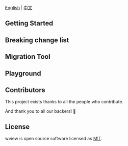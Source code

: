 [English](./README_US.md) | [中文](./README_CN.md)

## Getting Started

## Breaking change list

## Migration Tool

## Playground

## Contributors

This project exists thanks to all the people who contribute.

And thank you to all our backers! 🙏

## License

wview is open source software licensed as [MIT](./LICENSE).
